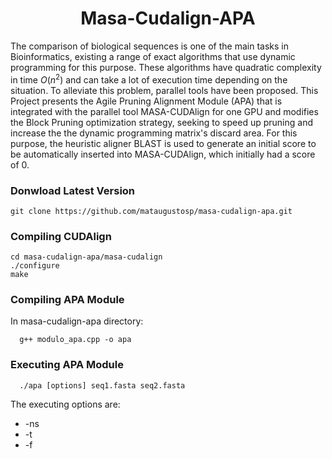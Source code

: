 <h1 align="center">Masa-Cudalign-APA</h1>

The comparison of biological sequences is one of the main tasks in Bioinformatics, existing a range of exact algorithms that use dynamic programming for this purpose. These algorithms have quadratic complexity in time $O({n^2})$ and can take a lot of execution time depending on the situation. To alleviate this problem, parallel tools have been proposed. This Project presents the Agile Pruning Alignment Module (APA) that is integrated with the parallel tool MASA-CUDAlign for one GPU and modifies the Block Pruning optimization strategy, seeking to speed up pruning and increase the the dynamic programming matrix's discard area. For this purpose, the heuristic aligner BLAST is used to generate an initial score to be automatically inserted into MASA-CUDAlign, which initially had a score of 0.

### Donwload Latest Version 

```console
git clone https://github.com/mataugustosp/masa-cudalign-apa.git
```

### Compiling CUDAlign 

```console
cd masa-cudalign-apa/masa-cudalign
./configure 
make 
```

### Compiling APA Module

In masa-cudalign-apa directory: 

```console
  g++ modulo_apa.cpp -o apa 
```

### Executing APA Module

```console
  ./apa [options] seq1.fasta seq2.fasta 
```

The executing options are:

- -ns 
- -t 
- -f

